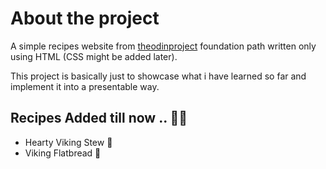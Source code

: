 # About the project

A simple recipes website from [theodinproject](https://www.theodinproject.com/lessons/foundations-recipes) foundation path written only using HTML (CSS might be added later).

This project is basically just to showcase what i have learned so far and implement it into a presentable way.

## Recipes Added till now .. 🍡🍙

- Hearty Viking Stew 🍲
- Viking Flatbread 🥖

